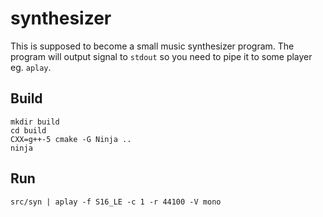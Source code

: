# synthesizer

This is supposed to become a small music synthesizer program. The program will
output signal to `stdout` so you need to pipe it to some player eg. `aplay`.

## Build

```
mkdir build
cd build
CXX=g++-5 cmake -G Ninja ..
ninja
```

## Run

```
src/syn | aplay -f S16_LE -c 1 -r 44100 -V mono
```

